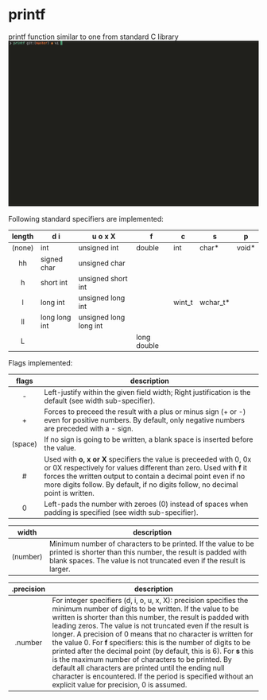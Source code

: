 # printf
printf function similar to one from standard C library
<img src="ft_printf.gif" alt="push-swap-animated" width="600"/>

Following standard specifiers are implemented:

|__length__| __d i__ |	__u o x X__ | __f__  |	__c__ |	__s__|	__p__|
|:--:|--|--|--|--|--|--|
|(none)	| int	| unsigned int|	double|	int |	char*|	void* |
|hh	| signed char |	unsigned char	|	| | | |
|h	| short int	|unsigned short int	|	| | | |
|l	| long int	| unsigned long int	|	| wint_t	| wchar_t*	| |
|ll |	long long int |	unsigned long long int|	| | | |
|L	| | |		long double| | | |				

Flags implemented:

|__flags__|__description__|
|:--:|--|
|-	| Left-justify within the given field width; Right justification is the default (see width sub-specifier).|
|+	| Forces to preceed the result with a plus or minus sign (+ or -) even for positive numbers. By default, only negative numbers are preceded with a - sign.|
|(space)|	If no sign is going to be written, a blank space is inserted before the value.|
|#	| Used with __o, x or X__ specifiers the value is preceeded with 0, 0x or 0X respectively for values different than zero. Used with __f__ it forces the written output to contain a decimal point even if no more digits follow. By default, if no digits follow, no decimal point is written.|
|0	| Left-pads the number with zeroes (0) instead of spaces when padding is specified (see width sub-specifier).|

|__width__|	__description__|
|:--:|--|
|(number)|	Minimum number of characters to be printed. If the value to be printed is shorter than this number, the result is padded with blank spaces. The value is not truncated even if the result is larger.|

|__.precision__|	__description__|
|:--:|--|
|.number|	For integer specifiers (d, i, o, u, x, X): precision specifies the minimum number of digits to be written. If the value to be written is shorter than this number, the result is padded with leading zeros. The value is not truncated even if the result is longer. A precision of 0 means that no character is written for the value 0. For __f__ specifiers: this is the number of digits to be printed after the decimal point (by default, this is 6). For __s__ this is the maximum number of characters to be printed. By default all characters are printed until the ending null character is encountered. If the period is specified without an explicit value for precision, 0 is assumed.|
